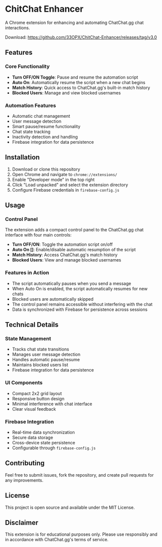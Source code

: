 # ChitChat Enhancer

A Chrome extension for enhancing and automating ChatChat.gg chat interactions.

Download:
https://github.com/33OPX/ChitChat-Enhancer/releases/tag/v3.0

## Features

### Core Functionality
- **Turn OFF/ON Toggle**: Pause and resume the automation script
- **Auto On**: Automatically resume the script when a new chat begins
- **Match History**: Quick access to ChatChat.gg's built-in match history
- **Blocked Users**: Manage and view blocked usernames

### Automation Features
- Automatic chat management
- User message detection
- Smart pause/resume functionality
- Chat state tracking
- Inactivity detection and handling
- Firebase integration for data persistence

## Installation

1. Download or clone this repository
2. Open Chrome and navigate to `chrome://extensions/`
3. Enable "Developer mode" in the top right
4. Click "Load unpacked" and select the extension directory
5. Configure Firebase credentials in `firebase-config.js`

## Usage

### Control Panel
The extension adds a compact control panel to the ChatChat.gg chat interface with four main controls:

- **Turn OFF/ON**: Toggle the automation script on/off
- **Auto On []**: Enable/disable automatic resumption of the script
- **Match History**: Access ChatChat.gg's match history
- **Blocked Users**: View and manage blocked usernames

### Features in Action
- The script automatically pauses when you send a message
- When Auto On is enabled, the script automatically resumes for new chats
- Blocked users are automatically skipped
- The control panel remains accessible without interfering with the chat
- Data is synchronized with Firebase for persistence across sessions

## Technical Details

### State Management
- Tracks chat state transitions
- Manages user message detection
- Handles automatic pause/resume
- Maintains blocked users list
- Firebase integration for data persistence

### UI Components
- Compact 2x2 grid layout
- Responsive button design
- Minimal interference with chat interface
- Clear visual feedback

### Firebase Integration
- Real-time data synchronization
- Secure data storage
- Cross-device state persistence
- Configurable through `firebase-config.js`

## Contributing

Feel free to submit issues, fork the repository, and create pull requests for any improvements.

## License

This project is open source and available under the MIT License.

## Disclaimer

This extension is for educational purposes only. Please use responsibly and in accordance with ChatChat.gg's terms of service.

